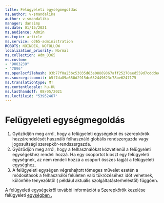 ```yaml
---
title: Felügyeleti egységmegoldás
ms.author: v-smandalika
author: v-smandalika
manager: dansimp
ms.date: 01/15/2021
ms.audience: Admin
ms.topic: article
ms.service: o365-administration
ROBOTS: NOINDEX, NOFOLLOW
localization_priority: Normal
ms.collection: Adm_O365
ms.custom:
- "9003230"
- "7896"
ms.openlocfilehash: 93b77f0a23bc53035d63e08869067aff25270aed559d7cddded04aaa92285302
ms.sourcegitcommit: b5f7da89a650d2915dc652449623c78be6247175
ms.translationtype: MT
ms.contentlocale: hu-HU
ms.lasthandoff: 08/05/2021
ms.locfileid: "53952467"
---
```

# <a name="administrative-unit-solution"></a>Felügyeleti egységmegoldás

1. Győződjön meg arról, hogy a felügyeleti egységeket és szerepkörök hozzárendelését használó felhasználó globális rendszergazda vagy jogosultsági szerepkör-rendszergazda.
2. Győződjön meg arról, hogy a felhasználókat közvetlenül a felügyeleti egységekhez rendeli hozzá. Ha egy csoportot kioszt egy felügyeleti egységnek, az nem rendeli hozzá a csoport összes tagját a felügyeleti egységhez.
3. A felügyeleti egységen végrehajtott tömeges művelet esetén a módosítások a felhasználói felületen való tükrözéséhez időt vehetnek, különféle tényezőktől ( például aktuális szolgáltatásterheléstől) függően.

A felügyeleti egységekről további információt a Szerepkörök kezelése felügyeleti [egységben .](https://docs.microsoft.com/azure/active-directory/roles/administrative-units)
